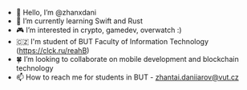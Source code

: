 - 👋  Hello, I’m @zhanxdani
- 🎯 I’m currently learning Swift and Rust
- 🎮 I’m interested in crypto, gamedev, overwatch :)
- 🇨🇿 I'm student of BUT Faculty of Information Technology (https://clck.ru/reahB)
- 🍀 I’m looking to collaborate on mobile development and blockchain technology
- 📫 How to reach me for students in BUT - zhantai.daniiarov@vut.cz

<!---
zhanxdani/zhanxdani is a ✨ special ✨ repository because its `README.md` (this file) appears on your GitHub profile.
You can click the Preview link to take a look at your changes.
--->
